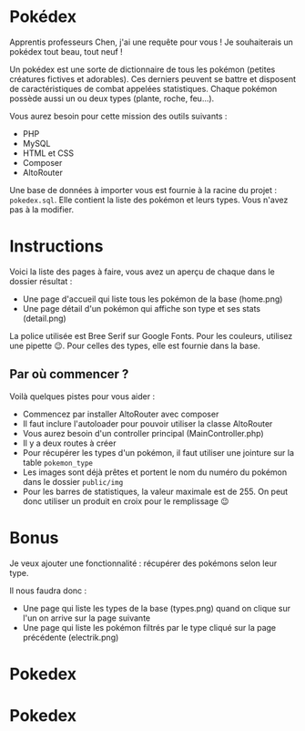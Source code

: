 # Pokédex

Apprentis professeurs Chen, j'ai une requête pour vous ! Je souhaiterais un pokédex tout beau, tout neuf !

Un pokédex est une sorte de dictionnaire de tous les pokémon (petites créatures fictives et adorables). Ces derniers peuvent se battre
et disposent de caractéristiques de combat appelées statistiques. Chaque pokémon possède aussi un ou deux types (plante, roche, feu...).

Vous aurez besoin pour cette mission des outils suivants : 
- PHP
- MySQL
- HTML et CSS
- Composer
- AltoRouter

Une base de données à importer vous est fournie à la racine du projet : `pokedex.sql`. Elle contient la liste des pokémon et 
leurs types. Vous n'avez pas à la modifier.

# Instructions 

Voici la liste des pages à faire, vous avez un aperçu de chaque dans le dossier résultat : 

- Une page d'accueil qui liste tous les pokémon de la base (home.png)
- Une page détail d'un pokémon qui affiche son type et ses stats (detail.png)

La police utilisée est Bree Serif sur Google Fonts. Pour les couleurs, utilisez une pipette :wink:. Pour celles des types, elle est fournie dans la base.

## Par où commencer ?

Voilà quelques pistes pour vous aider : 

- Commencez par installer AltoRouter avec composer
- Il faut inclure l'autoloader pour pouvoir utiliser la classe AltoRouter
- Vous aurez besoin d'un controller principal (MainController.php)
- Il y a deux routes à créer
- Pour récupérer les types d'un pokémon, il faut utiliser une jointure sur la table `pokemon_type`
- Les images sont déjà prêtes et portent le nom du numéro du pokémon dans le dossier `public/img`
- Pour les barres de statistiques, la valeur maximale est de 255. On peut donc utiliser un produit en croix pour le remplissage :wink:

# Bonus

Je veux ajouter une fonctionnalité : récupérer des pokémons selon leur type.

Il nous faudra donc : 
- Une page qui liste les types de la base (types.png) quand on clique sur l'un on arrive sur la page suivante
- Une page qui liste les pokémon filtrés par le type cliqué sur la page précédente (electrik.png)

# Pokedex
# Pokedex
